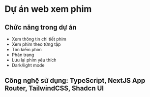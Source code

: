 # Dự án web xem phim

## Chức năng trong dự án

-  Xem thông tin chi tiết phim
-  Xem phim theo từng tập
-  Tìm kiếm phim
-  Phân trang
-  Lưu lại phim yêu thích
-  Dark/light mode

## Công nghệ sử dụng: TypeScript, NextJS App Router, TailwindCSS, Shadcn UI
